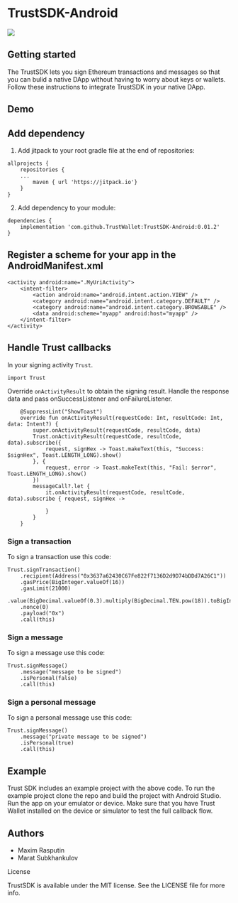 # TrustSDK-Android
[![](https://jitpack.io/v/TrustWallet/TrustSdk-android.svg)](https://jitpack.io/#TrustWallet/TrustSdk-android)

## Getting started

The TrustSDK lets you sign Ethereum transactions and messages so that you can bulid a native DApp without having to worry about keys or wallets. Follow these instructions to integrate TrustSDK in your native DApp.

## Demo

## Add dependency

1. Add jitpack to your root gradle file at the end of repositories:
```
allprojects {
    repositories {
	...
        maven { url 'https://jitpack.io'}
    }
}
```

2. Add dependency to your module:
```
dependencies {
    implementation 'com.github.TrustWallet:TrustSDK-Android:0.01.2'
}
```

## Register a scheme for your app in the AndroidManifest.xml

```
<activity android:name=".MyUriActivity">
    <intent-filter>
        <action android:name="android.intent.action.VIEW" />
        <category android:name="android.intent.category.DEFAULT" />
        <category android:name="android.intent.category.BROWSABLE" />
        <data android:scheme="myapp" android:host="myapp" />
    </intent-filter>
</activity>
```

## Handle Trust callbacks

In your signing activity `Trust`.

```
import Trust
```

Override `onActivityResult` to obtain the signing result. Handle the response data and pass onSuccessListener and onFailureListener.

```
    @SuppressLint("ShowToast")
    override fun onActivityResult(requestCode: Int, resultCode: Int, data: Intent?) {
        super.onActivityResult(requestCode, resultCode, data)
        Trust.onActivityResult(requestCode, resultCode, data).subscribe({
            request, signHex -> Toast.makeText(this, "Success: $signHex", Toast.LENGTH_LONG).show()
        }, {
            request, error -> Toast.makeText(this, "Fail: $error", Toast.LENGTH_LONG).show()
        })
        messageCall?.let {
            it.onActivityResult(requestCode, resultCode, data).subscribe { request, signHex ->

            }
        }
    }
```

### Sign a transaction

To sign a transaction use this code:

```
Trust.signTransaction()
    .recipient(Address("0x3637a62430C67Fe822f7136D2d9D74bDDd7A26C1"))
    .gasPrice(BigInteger.valueOf(16))
    .gasLimit(21000)
    .value(BigDecimal.valueOf(0.3).multiply(BigDecimal.TEN.pow(18)).toBigInteger())
    .nonce(0)
    .payload("0x")
    .call(this)
```

### Sign a message

To sign a message use this code:

```
Trust.signMessage()
    .message("message to be signed")
    .isPersonal(false)
    .call(this)
```

### Sign a personal message

To sign a personal message use this code:

```
Trust.signMessage()
    .message("private message to be signed")
    .isPersonal(true)
    .call(this)
```

## Example

Trust SDK includes an example project with the above code. To run the example project clone the repo and build the project with Android Studio. Run the app on your emulator or device. Make sure that you have Trust Wallet installed on the device or simulator to test the full callback flow.

## Authors

 * Maxim Rasputin
 * Marat Subkhankulov

License

TrustSDK is available under the MIT license. See the LICENSE file for more info.

